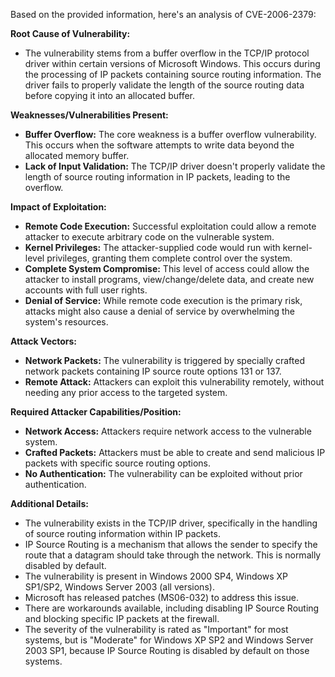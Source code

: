 Based on the provided information, here's an analysis of CVE-2006-2379:

**Root Cause of Vulnerability:**
- The vulnerability stems from a buffer overflow in the TCP/IP protocol driver within certain versions of Microsoft Windows. This occurs during the processing of IP packets containing source routing information. The driver fails to properly validate the length of the source routing data before copying it into an allocated buffer.

**Weaknesses/Vulnerabilities Present:**
- **Buffer Overflow:** The core weakness is a buffer overflow vulnerability. This occurs when the software attempts to write data beyond the allocated memory buffer.
- **Lack of Input Validation:** The TCP/IP driver doesn't properly validate the length of source routing information in IP packets, leading to the overflow.

**Impact of Exploitation:**
- **Remote Code Execution:** Successful exploitation could allow a remote attacker to execute arbitrary code on the vulnerable system.
- **Kernel Privileges:** The attacker-supplied code would run with kernel-level privileges, granting them complete control over the system.
- **Complete System Compromise:** This level of access could allow the attacker to install programs, view/change/delete data, and create new accounts with full user rights.
- **Denial of Service:** While remote code execution is the primary risk, attacks might also cause a denial of service by overwhelming the system's resources.

**Attack Vectors:**
- **Network Packets:** The vulnerability is triggered by specially crafted network packets containing IP source route options 131 or 137.
- **Remote Attack:** Attackers can exploit this vulnerability remotely, without needing any prior access to the targeted system.

**Required Attacker Capabilities/Position:**
- **Network Access:** Attackers require network access to the vulnerable system.
- **Crafted Packets:** Attackers must be able to create and send malicious IP packets with specific source routing options.
- **No Authentication:** The vulnerability can be exploited without prior authentication.

**Additional Details:**
- The vulnerability exists in the TCP/IP driver, specifically in the handling of source routing information within IP packets.
- IP Source Routing is a mechanism that allows the sender to specify the route that a datagram should take through the network. This is normally disabled by default.
- The vulnerability is present in Windows 2000 SP4, Windows XP SP1/SP2, Windows Server 2003 (all versions).
- Microsoft has released patches (MS06-032) to address this issue.
- There are workarounds available, including disabling IP Source Routing and blocking specific IP packets at the firewall.
- The severity of the vulnerability is rated as "Important" for most systems, but is "Moderate" for Windows XP SP2 and Windows Server 2003 SP1, because IP Source Routing is disabled by default on those systems.